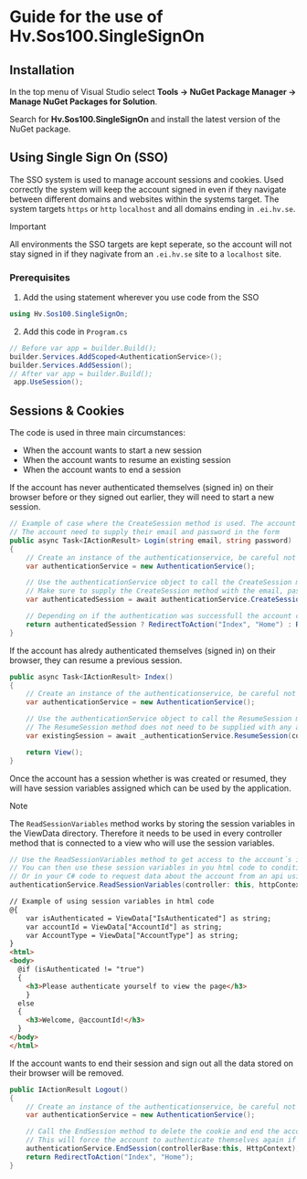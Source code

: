 # Guide for the use of Hv.Sos100.SingleSignOn

## Installation

In the top menu of Visual Studio select **Tools -> NuGet Package Manager -> Manage NuGet Packages for Solution**.

Search for **Hv.Sos100.SingleSignOn** and install the latest version of the NuGet package.

## Using Single Sign On (SSO)

The SSO system is used to manage account sessions and cookies. Used correctly the system will keep the account signed in even if they navigate between different domains and websites within the systems target. The system targets `https` or `http` `localhost` and all domains ending in `.ei.hv.se`.

> [!IMPORTANT]
> All environments the SSO targets are kept seperate, so the account will not stay signed in if they nagivate from an `.ei.hv.se` site to a `localhost` site.

### Prerequisites

1. Add the using statement wherever you use code from the SSO
 
```csharp
using Hv.Sos100.SingleSignOn;
```

2. Add this code in `Program.cs`

```csharp
// Before var app = builder.Build();
builder.Services.AddScoped<AuthenticationService>();
builder.Services.AddSession();
// After var app = builder.Build();
 app.UseSession();
```

## Sessions & Cookies

The code is used in three main circumstances: 
- When the account wants to start a new session
- When the account wants to resume an existing session
- When the account wants to end a session

If the account has never authenticated themselves (signed in) on their browser before or they signed out earlier, they will need to start a new session.

```csharp
// Example of case where the CreateSession method is used. The account attempts to sign in and the html form directs here
// The account need to supply their email and password in the form
public async Task<IActionResult> Login(string email, string password)
{
    // Create an instance of the authenticationservice, be careful not to mix it up with the native .NET AuthenticationService
    var authenticationService = new AuthenticationService();

    // Use the authenticationService object to call the CreateSession method and optionally store the result in a variable
    // Make sure to supply the CreateSession method with the email, password and controllerBase:this, HttpContext
    var authenticatedSession = await authenticationService.CreateSession(email, password, controllerBase:this, HttpContext);

    // Depending on if the authentication was successfull the account can be directed to different pages
    return authenticatedSession ? RedirectToAction("Index", "Home") : RedirectToAction("Privacy", "Home");
}
```

If the account has alredy authenticated themselves (signed in) on their browser, they can resume a previous session.

```csharp
public async Task<IActionResult> Index()
{
    // Create an instance of the authenticationservice, be careful not to mix it up with the native .NET AuthenticationService
    var authenticationService = new AuthenticationService();

    // Use the authenticationService object to call the ResumeSession method and optionally store the result in a variable
    // The ResumeSession method does not need to be supplied with any account information as it checks the browser cookies for a valid token
    var existingSession = await _authenticationService.ResumeSession(controllerBase:this, HttpContext);

    return View();
}
```

Once the account has a session whether is was created or resumed, they will have session variables assigned which can be used by the application.

> [!NOTE]
> The `ReadSessionVariables` method works by storing the session variables in the ViewData directory. Therefore it needs to be used in every controller method that is connected to a view who will use the session variables. 

```csharp
// Use the ReadSessionVariables method to get access to the account´s id as well as a IsAuthenticated string as a session variable
// You can then use these session variables in you html code to conditionally display information
// Or in your C# code to request data about the account from an api using the account´s id
authenticationService.ReadSessionVariables(controller: this, httpContext: HttpContext);
```
```html
// Example of using session variables in html code
@{
    var isAuthenticated = ViewData["IsAuthenticated"] as string;
    var accountId = ViewData["AccountId"] as string;
    var AccountType = ViewData["AccountType"] as string;
}
<html>
<body>
  @if (isAuthenticated != "true")
  {
    <h3>Please authenticate yourself to view the page</h3>
    }
  else
  {
    <h3>Welcome, @accountId!</h3>
  }
</body>
</html>
```

If the account wants to end their session and sign out all the data stored on their browser will be removed.

```csharp
public IActionResult Logout()
{
    // Create an instance of the authenticationservice, be careful not to mix it up with the native .NET AuthenticationService
    var authenticationService = new AuthenticationService();

    // Call the EndSession method to delete the cookie and end the account´s session
    // This will force the account to authenticate themselves again if they want to have access
    authenticationService.EndSession(controllerBase:this, HttpContext);
    return RedirectToAction("Index", "Home");
}
```
